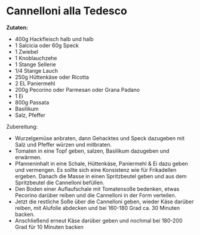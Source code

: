# Cannelloni alla Tedesco

**Zutaten:**

- 400g Hackfleisch halb und halb 
- 1 Salcicia oder 60g Speck
- 1 Zwiebel
- 1 Knoblauchzehe 
- 1 Stange Sellerie
- 1/4 Stange Lauch
- 250g Hüttenkäse oder Ricotta
- 2 EL Paniermehl 
- 200g Pecorino oder Parmesan oder Grana Padano
- 1 Ei
- 800g Passata
- Basilikum
- Salz, Pfeffer

Zubereitung:

- Wurzelgemüse anbraten, dann Gehacktes und Speck dazugeben mit Salz und Pfeffer würzen und mitbraten.
- Tomaten in eine Topf geben, salzen, Basilikum dazugeben und erwärmen.
- Pfanneninhalt in eine Schale, Hüttenkäse, Paniermehl & Ei dazu geben und vermengen. Es sollte sich eine Konsistenz wie für Frikadellen ergeben. Danach die Masse in einen Spritzbeutel geben und aus dem Spritzbeutel die Cannelloni befüllen.
- Den Boden einer Auflaufschale mit Tomatensoße bedenken, etwas Pecorino darüber reiben und die Cannelloni in der Form verteilen.
- Jetzt die restliche Soße über die Cannelloni geben, wieder Käse darüber reiben, mit Alufolie abdecken und bei 160-180 Grad ca. 30 Minuten backen.
- Anschließend erneut Käse darüber geben und nochmal bei 180-200 Grad für 10 Minuten backen

